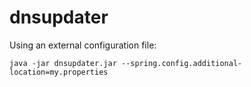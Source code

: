 # dnsupdater

Using an external configuration file:

`java -jar dnsupdater.jar --spring.config.additional-location=my.properties`